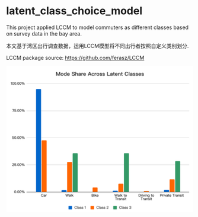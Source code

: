 # latent_class_choice_model
This project applied LCCM to model commuters as different classes based on survey data in the bay area.

本文基于湾区出行调查数据，运用LCCM模型将不同出行者按照自定义类别划分.

LCCM package source: https://github.com/ferasz/LCCM

![image](https://github.com/xiamze/latent_class_choice_model/blob/main/Images/membership_share.png)
